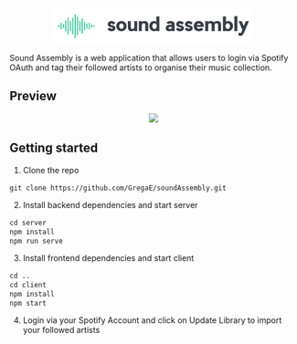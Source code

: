 <p align="center">
  <img src="client/src/logoBlack.png" />
</p>

Sound Assembly is a web application that allows users to login via Spotify OAuth and tag their followed artists to organise their music collection.

## Preview

<p align="center">
  <img src="readMeGif.gif" />
</p>

## Getting started

1. Clone the repo

```
git clone https://github.com/GregaE/soundAssembly.git
```

2. Install backend dependencies and start server
```
cd server
npm install
npm run serve
```

3. Install frontend dependencies and start client
```
cd ..
cd client
npm install
npm start
```

4. Login via your Spotify Account and click on Update Library to import your followed artists
